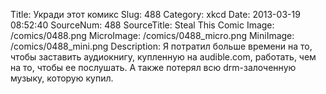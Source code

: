Title: Укради этот комикс 
Slug: 488 
Category: xkcd 
Date: 2013-03-19 08:52:40 
SourceNum: 488 
SourceTitle: Steal This Comic 
Image: /comics/0488.png 
MicroImage: /comics/0488_micro.png 
MiniImage: /comics/0488_mini.png 
Description: Я потратил больше времени на то, чтобы заставить аудиокнигу, купленную на audible.com, работать, чем на то, чтобы ее послушать. А также потерял всю drm-залоченную музыку, которую купил.  

